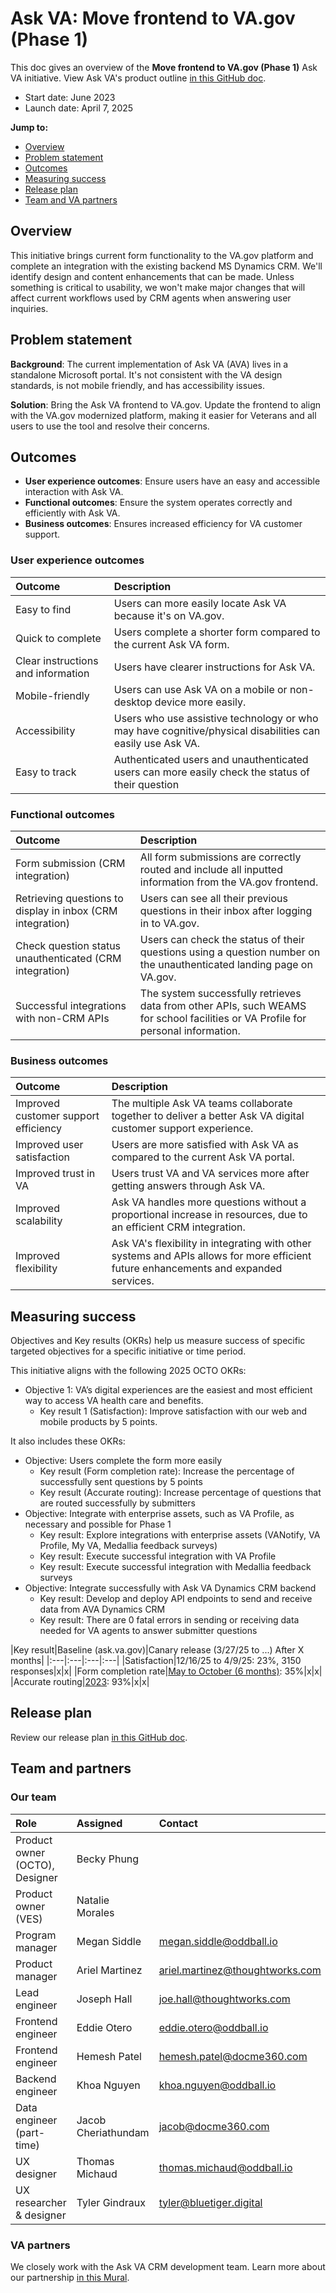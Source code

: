 # Ask VA: Move frontend to VA.gov (Phase 1)	
This doc gives an overview of the **Move frontend to VA.gov (Phase 1)** Ask VA initiative. View Ask VA's product outline [in this GitHub doc](https://github.com/department-of-veterans-affairs/va.gov-team/blob/master/products/ask-va/product/Product%20outline.md).

- Start date: June 2023
- Launch date: April 7, 2025

**Jump to:**
- [Overview](#overview)
- [Problem statement](#problem-statement)
- [Outcomes](#Outcomes)
- [Measuring success](#measuring-success)
- [Release plan](#release-plan)
- [Team and VA partners](#team-and-va-partners)

## Overview
This initiative brings current form functionality to the VA.gov platform and complete an integration with the existing backend MS Dynamics CRM. We'll identify design and content enhancements that can be made. Unless something is critical to usability, we won't make major changes that will affect current workflows used by CRM agents when answering user inquiries.

## Problem statement
**Background**: The current implementation of Ask VA (AVA) lives in a standalone Microsoft portal. It's not consistent with the VA design standards, is not mobile friendly, and has accessibility issues.  

**Solution**: Bring the Ask VA frontend to VA.gov. Update the frontend to align with the VA.gov modernized platform, making it easier for Veterans and all users to use the tool and resolve their concerns. 

## Outcomes
- **User experience outcomes**: Ensure users have an easy and accessible interaction with Ask VA.
- **Functional outcomes**: Ensure the system operates correctly and efficiently with Ask VA.
- **Business outcomes**: Ensures increased efficiency for VA customer support. 

### User experience outcomes
|Outcome|Description|
|:---|:---|
|Easy to find|Users can more easily locate Ask VA because it's on VA.gov.|
|Quick to complete|Users complete a shorter form compared to the current Ask VA form.|
|Clear instructions and information|Users have clearer instructions for Ask VA.|
|Mobile-friendly|Users can use Ask VA on a mobile or non-desktop device more easily.|
|Accessibility|Users who use assistive technology or who may have cognitive/physical disabilities can easily use Ask VA.|
|Easy to track|Authenticated users and unauthenticated users can more easily check the status of their question|

### Functional outcomes
|Outcome|Description|
|:---|:---|
|Form submission (CRM integration)|All form submissions are correctly routed and include all inputted information from the VA.gov frontend.|
|Retrieving questions to display in inbox (CRM integration)|Users can see all their previous questions in their inbox after logging in to VA.gov.|
|Check question status unauthenticated (CRM integration)|Users can check the status of their questions using a question number on the unauthenticated landing page on VA.gov.|
|Successful integrations with non-CRM APIs|The system successfully retrieves data from other APIs, such WEAMS for school facilities or VA Profile for personal information.|

### Business outcomes
|Outcome|Description|
|:---|:---|
|Improved customer support efficiency|The multiple Ask VA teams collaborate together to deliver a better Ask VA digital customer support experience.|
|Improved user satisfaction|Users are more satisfied with Ask VA as compared to the current Ask VA portal.|
|Improved trust in VA|Users trust VA and VA services more after getting answers through Ask VA.|
|Improved scalability|Ask VA handles more questions without a proportional increase in resources, due to an efficient CRM integration.|
|Improved flexibility|Ask VA's flexibility in integrating with other systems and APIs allows for more efficient future enhancements and expanded services.|

## Measuring success
Objectives and Key results (OKRs) help us measure success of specific targeted objectives for a specific initiative or time period. 

This initiative aligns with the following 2025 OCTO OKRs: 
- Objective 1: VA’s digital experiences are the easiest and most efficient way to access VA health care and benefits.
   - Key result 1 (Satisfaction): Improve satisfaction with our web and mobile products by 5 points.

It also includes these OKRs: 
- Objective: Users complete the form more easily
   - Key result (Form completion rate): Increase the percentage of successfully sent questions by 5 points
   - Key result (Accurate routing): Increase percentage of questions that are routed successfully by submitters
- Objective: Integrate with enterprise assets, such as VA Profile, as necessary and possible for Phase 1
   - Key result: Explore integrations with enterprise assets (VANotify, VA Profile, My VA, Medallia feedback surveys)
   - Key result: Execute successful integration with VA Profile
   - Key result: Execute successful integration with Medallia feedback surveys
- Objective: Integrate successfully with Ask VA Dynamics CRM backend
   - Key result: Develop and deploy API endpoints to send and receive data from AVA Dynamics CRM
   - Key result: There are 0 fatal errors in sending or receiving data needed for VA agents to answer submitter questions
	
|Key result|Baseline (ask.va.gov)|Canary release (3/27/25 to ...) After X months|
|:---|:---|:---|:---|
|Satisfaction|12/16/25 to 4/9/25: 23%, 3150 responses|x|x|
|Form completion rate|[May to October (6 months)](https://dvagov.sharepoint.com/:x:/s/AskVA/EZEzfaI8u3lJvPx3il1VOFIBEHvGZXQmDr7aZrCwQMeZyg?e=absywx): 35%|x|x|
|Accurate routing|[2023](https://github.com/department-of-veterans-affairs/va.gov-team/blob/master/products/ask-va/product/Determining%20Ask%20VA%20queue%20from%20question%20text.md#submitter-problem-statement-misrouting-and-form-burden): 93%|x|x|

## Release plan
Review our release plan [in this GitHub doc](https://github.com/department-of-veterans-affairs/va.gov-team/blob/master/products/ask-va/engineering/release-plan.md).

## Team and partners
### Our team
|Role|Assigned|Contact|
|:---|:---|:---|
|Product owner (OCTO), Designer|Becky Phung||
|Product owner (VES)|Natalie Morales||
|Program manager|Megan Siddle|megan.siddle@oddball.io|
|Product manager|Ariel Martinez|ariel.martinez@thoughtworks.com|
|Lead engineer|Joseph Hall|joe.hall@thoughtworks.com|
|Frontend engineer|Eddie Otero|eddie.otero@oddball.io|
|Frontend engineer|Hemesh Patel|hemesh.patel@docme360.com|
|Backend engineer|Khoa Nguyen|khoa.nguyen@oddball.io|
|Data engineer (part-time)|Jacob Cheriathundam|jacob@docme360.com|
|UX designer|Thomas Michaud|thomas.michaud@oddball.io|
|UX researcher & designer|Tyler Gindraux|tyler@bluetiger.digital|

### VA partners
We closely work with the Ask VA CRM development team. Learn more about our partnership [in this Mural](https://app.mural.co/t/departmentofveteransaffairs9999/m/departmentofveteransaffairs9999/1696976895933/4f5410b3e8770441f4101cbabd565aa0cd13dac7).
